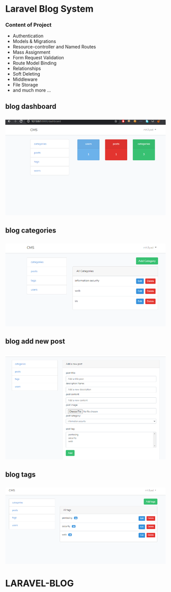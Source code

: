 # Laravel Blog System




### Content of Project

- Authentication
- Models & Migrations
- Resource-controller and Named Routes
- Mass Assignment
- Form Request Validation
- Route Model Binding
- Relationships
- Soft Deleting
- Middleware
- File Storage
- and much more ...



## blog dashboard 
![alt text](img/2.png "blog home page")
---

## blog categories 
![alt text](img/3.png "blog home page")
---

## blog add new post 
![alt text](img/4.png "blog home page")
---

## blog tags 
![alt text](img/5.png "blog home page")
---
# LARAVEL-BLOG
